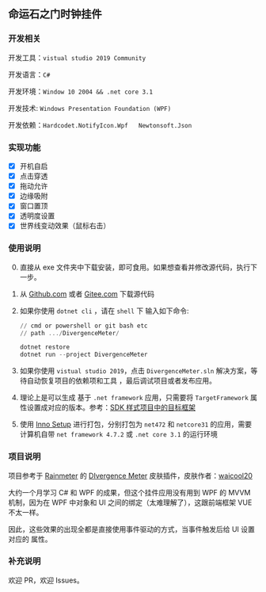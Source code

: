 ## 命运石之门时钟挂件

### 开发相关

开发工具：`vistual studio 2019 Community `

开发语言：`C#`

开发环境：`Window 10 2004 && .net core 3.1`

开发技术: `Windows Presentation Foundation (WPF)`

开发依赖：`Hardcodet.NotifyIcon.Wpf   Newtonsoft.Json`

### 实现功能

- [x] 开机自启
- [x] 点击穿透
- [x] 拖动允许
- [x] 边缘吸附
- [x] 窗口置顶
- [x] 透明度设置
- [x] 世界线变动效果（鼠标右击）

### 使用说明

0.    直接从 exe 文件夹中下载安装，即可食用。如果想查看并修改源代码，执行下一步。

1. 从 [Github.com](https://github.com/sanshiliuxiao/DivergenceMeter) 或者 [Gitee.com](https://gitee.com/sanshiliuxiao/DivergenceMeter) 下载源代码

2. 如果你使用 `dotnet cli` ，请在 `shell` 下 输入如下命令:

   ```powershell
   // cmd or powershell or git bash etc
   // path .../DivergenceMeter/
   
   dotnet restore
   dotnet run --project DivergenceMeter
   ```

3. 如果你使用 `vistual studio 2019`，点击 `DivergenceMeter.sln` 解决方案，等待自动恢复项目的依赖项和工具 ，最后调试项目或者发布应用。

4. 理论上是可以生成 基于 `.net framework`  应用，只需要将  `TargetFramework` 属性设置成对应的版本。参考：[SDK 样式项目中的目标框架](https://docs.microsoft.com/zh-cn/dotnet/standard/frameworks)

5. 使用 [Inno Setup](https://jrsoftware.org/isdl.php) 进行打包，分别打包为 `net472` 和 `netcore31` 的应用，需要计算机自带 `net framework 4.7.2` 或 `.net core 3.1` 的运行环境


### 项目说明 

项目参考于 [Rainmeter](https://www.rainmeter.net/) 的 [DIvergence Meter](https://drive.google.com/file/d/1pM1XvJ_R0ege6ou9GwL-YDuK5GwXn3JR/view?usp=sharing) 皮肤插件，皮肤作者：[waicool20](https://github.com/waicool20)

大约一个月学习 C# 和 WPF 的成果，但这个挂件应用没有用到 WPF 的 MVVM 机制，因为在 WPF 中对象和 UI 之间的绑定（太难理解了），这跟前端框架 VUE 不太一样。

因此，这些效果的出现全都是直接使用事件驱动的方式，当事件触发后给 UI 设置对应的 属性。

### 补充说明

欢迎 PR，欢迎 Issues。

